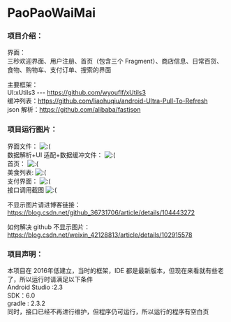 # PaoPaoWaiMai

### 项目介绍：<br>
界面：<br>三秒欢迎界面、用户注册、首页（包含三个 Fragment）、商店信息、日常百货、食物、购物车、支付订单、搜索的界面<br>

主要框架：<br>
UI:xUtils3 --- https://github.com/wyouflf/xUtils3 <br>
缓冲列表：https://github.com/liaohuqiu/android-Ultra-Pull-To-Refresh <br>
json 解析：https://github.com/alibaba/fastjson <br>


### 项目运行图片：<br>
界面文件：
![:(](https://github.com/XuDaHaoRen/img-folder/blob/master/%E8%B7%91%E8%B7%91%E5%A4%96%E5%8D%96/Activity%20%E7%95%8C%E9%9D%A2%E7%9B%AE%E5%BD%95.png)<br>
数据解析+UI 适配+数据缓冲文件：
![:(](https://github.com/XuDaHaoRen/img-folder/blob/master/%E8%B7%91%E8%B7%91%E5%A4%96%E5%8D%96/%E6%95%B0%E6%8D%AE%E8%A7%A3%E6%9E%90%2BUI%20%E9%80%82%E9%85%8D%2B%E6%95%B0%E6%8D%AE%E7%BC%93%E5%86%B2.png)<br>
首页：
![:(](https://github.com/XuDaHaoRen/img-folder/blob/master/%E8%B7%91%E8%B7%91%E5%A4%96%E5%8D%96/%E9%A6%96%E9%A1%B5.jpg)<br>
美食列表:
![:(](https://github.com/XuDaHaoRen/img-folder/blob/master/%E8%B7%91%E8%B7%91%E5%A4%96%E5%8D%96/%E7%BE%8E%E9%A3%9F%E5%88%97%E8%A1%A8%E6%98%BE%E7%A4%BA.jpg)<br>
支付界面：
![:(](https://github.com/XuDaHaoRen/img-folder/blob/master/%E8%B7%91%E8%B7%91%E5%A4%96%E5%8D%96/%E6%94%AF%E4%BB%98.jpeg)<br>
接口调用截图
![:(](https://github.com/XuDaHaoRen/img-folder/blob/master/%E8%B7%91%E8%B7%91%E5%A4%96%E5%8D%96/%E9%83%A8%E5%88%86%E8%B0%83%E7%94%A8%E6%8E%A5%E5%8F%A3.png)<br>


不显示图片请进博客链接：https://blog.csdn.net/github_36731706/article/details/104443272

如何解决 github 不显示图片：https://blog.csdn.net/weixin_42128813/article/details/102915578 <br>



### 项目声明：<br>
本项目在 2016年低建立，当时的框架，IDE 都是最新版本，但现在来看就有些老了，所以运行时请满足以下条件<br>
Android Studio :2.3<br>
SDK：6.0<br>
gradle : 2.3.2<br>
同时，接口已经不再进行维护，但程序仍可运行，所以运行的程序有空白页

